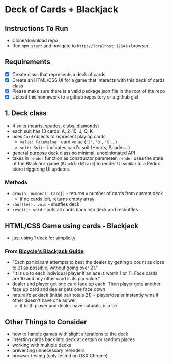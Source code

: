 # Deck of Cards + Blackjack

## Instructions To Run

- Clone/download repo
- Run `npm start` and navigate to `http://localhost:1234` in browser

## Requirements

- [x] Create class that represents a deck of cards
- [x] Create an HTML/CSS UI for a game that interacts with this deck of cards class
- [x] Please make sure there is a valid package.json file in the root of the repo
- [x] Upload this homework to a github repository or a github gist

## 1. Deck class

- 4 suits (hearts, spades, clubs, diamonds)
- each suit has 13 cards: A, 2-10, J, Q, K
- uses `Card` objects to represent playing cards
  - `value: FaceValue` - card value (`'J'`, `'Q'`, `'K'`...)
  - `suit: Suit` - indicates card's suit (Hearts, Spades...)
- general purpose deck class so minimal, unopinionated API
- takes in `render` function as constructor parameter. `render` uses the state of the Blackjack game (`BlackJackState`) to render UI similar to a Redux store triggering UI updates.

### Methods

- `draw(n: number): Card[]` - returns `n` number of cards from current deck
  - if no cards left, returns empty array
- `shuffle(): void` - shuffles deck
- `reset(): void` - puts all cards back into deck and reshuffles

## HTML/CSS Game using cards - Blackjack

- just using 1 deck for simplicity

### From [Bicycle's Blackjack Guide](https://bicyclecards.com/how-to-play/blackjack/)

- "Each participant attempts to beat the dealer by getting a count as close to 21 as possible, without going over 21."
- "It is up to each individual player if an ace is worth 1 or 11. Face cards are 10 and any other card is its pip value."
- dealer and player get one card face up each. Then player gets another face up card and dealer gets one face down
- natural/blackjack (initial pair totals 21) = player/dealer instantly wins if other doesn't have one as well
  - if both player and dealer have naturals, is a tie

## Other Things to Consider

- how to handle games with slight alterations to the deck
- inserting cards back into deck at certain or random places
- working with multiple decks
- preventing unnecessary rerenders
- browser testing (only tested on OSX Chrome)
